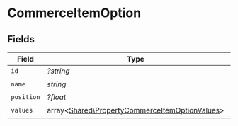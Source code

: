 # CommerceItemOption


## Fields

| Field                                                                                                     | Type                                                                                                      | Required                                                                                                  | Description                                                                                               |
| --------------------------------------------------------------------------------------------------------- | --------------------------------------------------------------------------------------------------------- | --------------------------------------------------------------------------------------------------------- | --------------------------------------------------------------------------------------------------------- |
| `id`                                                                                                      | *?string*                                                                                                 | :heavy_minus_sign:                                                                                        | N/A                                                                                                       |
| `name`                                                                                                    | *string*                                                                                                  | :heavy_check_mark:                                                                                        | N/A                                                                                                       |
| `position`                                                                                                | *?float*                                                                                                  | :heavy_minus_sign:                                                                                        | N/A                                                                                                       |
| `values`                                                                                                  | array<[Shared\PropertyCommerceItemOptionValues](../../Models/Shared/PropertyCommerceItemOptionValues.md)> | :heavy_check_mark:                                                                                        | N/A                                                                                                       |